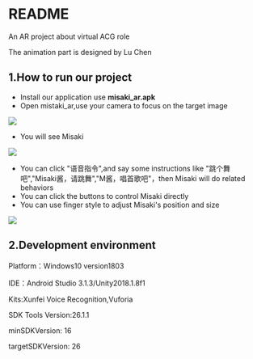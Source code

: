 # README

An AR project about virtual ACG role

The animation part is designed by Lu Chen
## 1.How to run our project

- Install our application use **misaki_ar.apk**
- Open mistaki_ar,use your camera to focus on the target image

![](http://ouluvpd0z.bkt.clouddn.com/timg%20%287%29.jpg)

- You will see Misaki

![](http://ouluvpd0z.bkt.clouddn.com/WechatIMG6.png)

- You can click "语音指令",and say some instructions like "跳个舞吧","Misaki酱，请跳舞","M酱，唱首歌吧"，then Misaki will do related behaviors
- You can click the buttons to control Misaki directly
- You can use finger style to adjust Misaki's position and size

![](http://ouluvpd0z.bkt.clouddn.com/WechatIMG3.png)

## 2.Development environment

Platform：Windows10 version1803

IDE：Android Studio 3.1.3/Unity2018.1.8f1

Kits:Xunfei Voice Recognition,Vuforia

SDK Tools Version:26.1.1

minSDKVersion: 16

targetSDKVersion: 26

